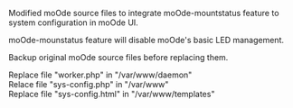 Modified moOde source files to integrate moOde-mountstatus feature to system configuration in moOde UI.

moOde-mounstatus feature will disable moOde's basic LED management.

Backup original moOde source files before replacing them.

Replace file "worker.php" in "/var/www/daemon" \
Relace file "sys-config.php" in "/var/www" \
Replace file "sys-config.html" in "/var/www/templates"
